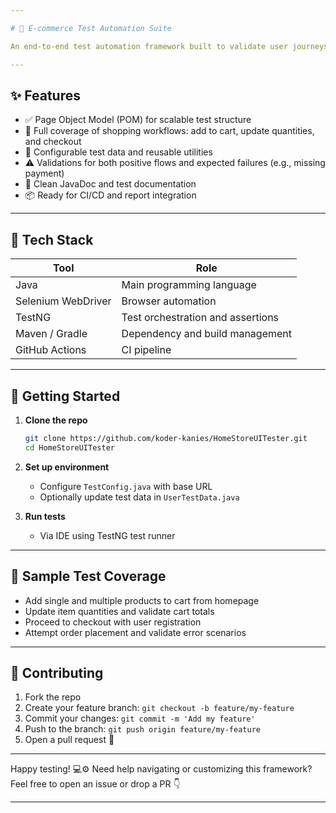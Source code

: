 ```yaml
---

# 🛒 E-commerce Test Automation Suite

An end-to-end test automation framework built to validate user journeys on a modern e-commerce website. This suite covers UI flows such as product selection, cart operations, checkout validation, and negative case handling.

---
```


## ✨ Features

- ✅ Page Object Model (POM) for scalable test structure
- 🛒 Full coverage of shopping workflows: add to cart, update quantities, and checkout
- 🧪 Configurable test data and reusable utilities
- ⚠️ Validations for both positive flows and expected failures (e.g., missing payment)
- 📄 Clean JavaDoc and test documentation
- 📦 Ready for CI/CD and report integration

---

## 🔧 Tech Stack

| Tool              | Role                                   |
|-------------------|----------------------------------------|
| Java              | Main programming language              |
| Selenium WebDriver| Browser automation                     |
| TestNG            | Test orchestration and assertions      |
| Maven / Gradle    | Dependency and build management        |
| GitHub Actions    | CI pipeline							 |

---

## 🚀 Getting Started

1. **Clone the repo**
   ```bash
   git clone https://github.com/koder-kanies/HomeStoreUITester.git
   cd HomeStoreUITester
   ```

2. **Set up environment**
   - Configure `TestConfig.java` with base URL
   - Optionally update test data in `UserTestData.java`

3. **Run tests**
   - Via IDE using TestNG test runner

---

## 📌 Sample Test Coverage

- Add single and multiple products to cart from homepage
- Update item quantities and validate cart totals
- Proceed to checkout with user registration
- Attempt order placement and validate error scenarios

---

## 🤝 Contributing

1. Fork the repo
2. Create your feature branch: `git checkout -b feature/my-feature`
3. Commit your changes: `git commit -m 'Add my feature'`
4. Push to the branch: `git push origin feature/my-feature`
5. Open a pull request 🚀

---

Happy testing! 💻⚙️ Need help navigating or customizing this framework? Feel free to open an issue or drop a PR 👇

---
